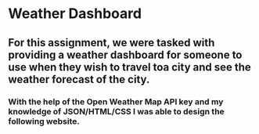# Weather Dashboard

## For this assignment, we were tasked with providing a weather dashboard for someone to use when they wish to travel toa  city and see the weather forecast of the city.

### With the help of the Open Weather Map API key and my knowledge of JSON/HTML/CSS I was able to design the following website.
